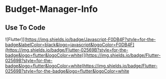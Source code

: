 # Budget-Manager-Info

## Use To Code

![Flutter][(https://img.shields.io/badge/Javascript-F0DB4F?style=for-the-badge&labelColor=black&logo=javascript&logoColor=F0DB4F](https://img.shields.io/badge/Flutter-02569B?style=for-the-badge&logo=flutter&logoColor=white)](https://img.shields.io/badge/Flutter-02569B?style=for-the-badge&logo=flutter&logoColor=white)https://img.shields.io/badge/Flutter-02569B?style=for-the-badge&logo=flutter&logoColor=white

